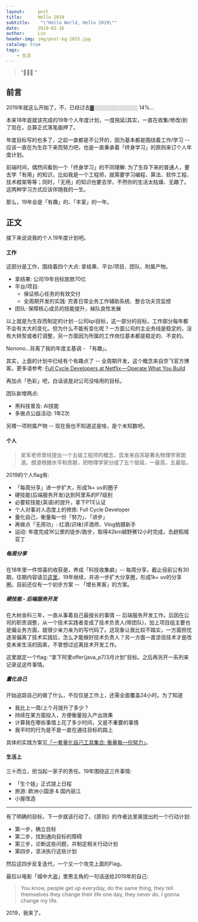 ```yaml
---
layout:     post
title:      Hello 2019
subtitle:    "\"Hello World, Hello 2019\""
date:       2019-02-16
author:     Lin
header-img: img/post-bg-2015.jpg
catalog: true
tags:
    - 生活
---
```


> “🙉🙉🙉 ”

## 前言

2019年就这么开始了，不，已经过去▓░░░░░░░░░░░░ 14%...

本来18年底就该完成的19年个人年度计划，一度拖延(其实，一直在收集/修改)到了现在，总算正式落笔画押了。

年度目标写的也多了，之前一直都是不公开的，因为基本都是围绕着工作/学习 -- 应该一直在为生存下来而努力吧，也是一直秉承着「终身学习」的原则来订个人年度计划。

前端时间，偶然间看到一个「终身学习」的不同理解: 为了生存下来的普通人，要去学「有用」的知识，比如我是一个工程师，就需要学习编程、算法、软件工程、技术框架等等；同时，「无用」的知识也要去学，不然你的生活太枯燥、无趣了。这两种学习方式应该伴随我的一生。

那么，19年会是「有趣」的、「丰富」的一年。

## 正文

接下来说说我的个人19年度计划吧。

#### 工作

这部分是工作，围绕着四个大点: 拿结果、平台/项目、团队、附属产物。

* 拿结果: 公司19年目标放款70亿
* 平台/项目: 
    * 保证核心任务的有效交付
    * 全周期开发的实践: 完善日常业务工作辅助系统、整合功夫贷监控
* 团队: 保障核心成员的技能提升，梯队良性发展

以上就是为生存而制定的计划--公司kpi目标，这一部分的目标，工作部分每年都不会有太大的变化。但为什么不能有变化呢？一方面公司的主业务线是稳定的，没有大转型或者打调整，另一方面因为所属的工作岗位基本都是稳定的、不变的。

Nonono...背离了我的年度主基调 - 「有趣」。

其实，上面的计划中已经有个有趣点了 -- 全周期开发，这个概念来自奈飞官方博客。更多请参考: [Full Cycle Developers at Netflix — Operate What You Build](https://medium.com/netflix-techblog/full-cycle-developers-at-netflix-a08c31f83249)

再加点「色彩」吧，白话说是对公司没啥用的目标。

团队新增两点: 

* 黑科技普及: AI技能
* 多做点公益活动: 1年2次

另赠一项附属产物 -- 现在我也不知道这是啥，是个未知数吧。

#### 个人

> 吴军老师曾经提出一个五级工程师的概念，启发来自苏联著名物理学家朗道。朗道根据水平和贡献，把物理学家分成了五个层级，一最高，五最低。

2019的个人flag有:

* 「每周分享」进一步扩大，形成1k+ uv的圈子
* 硬技能(后端服务开发)达到阿里系的P7级别
* 必要软技能(英语)的提升，拿下PTE认证
* 个人对事对人态度上的修炼: Full Cycle Developer
* 量化自己，衡量每一份「努力」、「进步」
* 再做点「无用功」: 红酒(识味)评酒师、Vlog拍摄新手
* 运动: 年度完成1K公里的徒步/跑步，取得42km越野赛12小时完成，去趟稻城亚丁

##### 每周分享

在18年里一件惊喜的收获是，养成「科技收集癖」-- 每周分享，截止目前公有30期，往期内容请见[这里](https://www.jianshu.com/u/14491db53a63)，19年继续，并进一步扩大分享圈，形成1k+ uv的分享圈。目前还仅有一个初步方案 -- 「增长黑客」的方案。

##### 硬技能 - 后端服务开发

在大树金科三年，一直从事着自己最擅长的事情 -- 后端服务开发工作。后因在公司的职责调整，从一个技术实践者变成了技术负责人(带团队)，加上项目组主要也是偏业务方面，就很少亲力亲为的写代码了。这现象让我比较不踏实，一方面担忧逐渐偏离了技术实践后，怎么才能做好技术负责人？另一方面一直坚信技术才是改变未来生活的因素，不曾想过远离技术开发工作。

这里就定一个flag: “拿下阿里offer(java_p7)3月计划”目标。之后再另开一系列来记录这这件事情。

##### 量化自己

开始追踪自己的做了什么，不仅仅是工作上，还需全面覆盖24小时。为了知道

* 我比上一周/上个月提升了多少？
* 持续在某方面投入，方便衡量投入产出效果
* 计算我在哪些事情上花了多少时间，又是不重要的事情
* 我平时的行为是不是一直在通往目标的路上

具体的实践方案见[「一套量化自己工具集合: 衡量每一份努力」](https://www.jianshu.com/p/0cff1fd225e0)。

#### 生活上

三十而立，担当起一家子的责任。19年围绕这三件事情:

* 「生个娃」正式提上日程
* 旅游: 欧洲小国游 & 国内丽江
* 小屋改造

---

有了明确的目标，下一步就该行动了。《原则》的作者达里奥提出的一个行动计划:

* 第一步，确立目标
* 第二步，找到通向目标的障碍
* 第三步，诊断这些问题，并制定相关行动计划
* 第四步，坚决执行这些计划

然后这四步反复迭代，一个又一个攻克上面的Flag。

最后以电影「城中大盗」里男主角的一句话送给2019年的自己: 

> You know, people get up everyday, do the same thing, they tell themselves they change their life one day, they never do. I gonna change my life.

2019，我来了。

